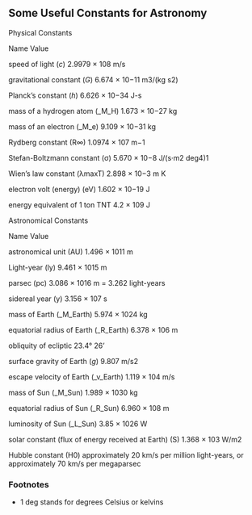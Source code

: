 ##  Some Useful Constants for Astronomy 

Physical Constants

Name Value

speed of light (_c_)
2.9979 × 108 m/s

gravitational constant (_G_)
6.674 × 10−11 m3/(kg s2)

Planck’s constant (_h_)
6.626 × 10−34 J-s

mass of a hydrogen atom (_M_H)
1.673 × 10−27 kg

mass of an electron (_M_e)
9.109 × 10−31 kg

Rydberg constant (R∞)
1.0974 × 107 m−1

Stefan-Boltzmann constant (σ)
5.670 × 10−8 J/(s·m2 deg4)1

Wien’s law constant (λmaxT)
2.898 × 10−3 m K

electron volt (energy) (eV)
1.602 × 10−19 J

energy equivalent of 1 ton TNT
4.2 × 109 J

Astronomical Constants

Name Value

astronomical unit (AU)
1.496 × 1011 m

Light-year (ly)
9.461 × 1015 m

parsec (pc)
3.086 × 1016 m = 3.262 light-years

sidereal year (y)
3.156 × 107 s

mass of Earth (_M_Earth)
5.974 × 1024 kg

equatorial radius of Earth (_R_Earth)
6.378 × 106 m

obliquity of ecliptic
23.4° 26’

surface gravity of Earth (_g_)
9.807 m/s2

escape velocity of Earth (_v_Earth)
1.119 × 104 m/s

mass of Sun (_M_Sun)
1.989 × 1030 kg

equatorial radius of Sun (_R_Sun)
6.960 × 108 m

luminosity of Sun (_L_Sun)
3.85 × 1026 W

solar constant (flux of energy received at Earth) (S)
1.368 × 103 W/m2

Hubble constant (H0)
approximately 20 km/s per million light-years, or approximately 70 km/s per megaparsec

### Footnotes

  - 1 deg stands for degrees Celsius or kelvins
